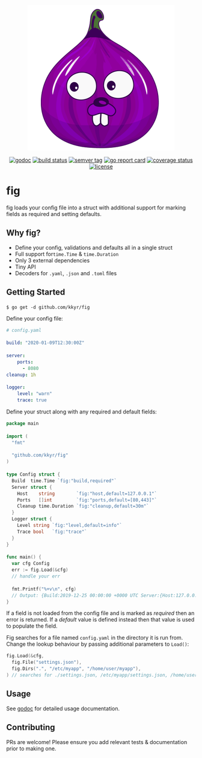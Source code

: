<p align="center">
    <img src="img/fig.logo.png" alt="fig" title="fig" />
</p>

<p align="center">
    <a href="https://godoc.org/github.com/kkyr/fig"><img src="https://godoc.org/github.com/kkyr/fig?status.svg" alt="godoc" title="godoc"/></a>
    <a href="https://travis-ci.org/kkyr/fig"><img src="https://travis-ci.org/kkyr/fig.svg?branch=master" alt="build status" title="build status"/></a>
    <a href="https://github.com/kkyr/fig/releases"><img src="https://img.shields.io/github/v/tag/kkyr/fig" alt="semver tag" title="semver tag"/></a>
    <a href="https://goreportcard.com/report/github.com/kkyr/fig"><img src="https://goreportcard.com/badge/github.com/kkyr/fig" alt="go report card" title="go report card"/></a>
    <a href="https://coveralls.io/github/kkyr/fig?branch=master"><img src="https://coveralls.io/repos/github/kkyr/fig/badge.svg?branch=master" alt="coverage status" title="coverage status"/></a>
    <a href="https://github.com/kkyr/fig/blob/master/LICENSE"><img src="https://img.shields.io/github/license/kkyr/fig" alt="license" title="license"/></a>
</p>

# fig

fig loads your config file into a struct with additional support for marking fields as required and setting defaults.

## Why fig?

- Define your config, validations and defaults all in a single struct
- Full support for`time.Time` & `time.Duration`
- Only 3 external dependencies
- Tiny API
- Decoders for `.yaml`, `.json` and `.toml` files

## Getting Started

`$ go get -d github.com/kkyr/fig`

Define your config file:

```yaml
# config.yaml

build: "2020-01-09T12:30:00Z"

server:
    ports:
      - 8080
cleanup: 1h

logger:
    level: "warn"
    trace: true
```

Define your struct along with any required and default fields:

```go
package main

import (
  "fmt"

  "github.com/kkyr/fig"
)

type Config struct {
  Build  time.Time `fig:"build,required"`
  Server struct {
    Host    string        `fig:"host,default=127.0.0.1"`
    Ports   []int         `fig:"ports,default=[80,443]"`
    Cleanup time.Duration `fig:"cleanup,default=30m"`
  }
  Logger struct {
    Level string `fig:"level,default=info"`
    Trace bool   `fig:"trace"`
  }
}

func main() {
  var cfg Config
  err := fig.Load(&cfg)
  // handle your err
  
  fmt.Printf("%+v\n", cfg)
  // Output: {Build:2019-12-25 00:00:00 +0000 UTC Server:{Host:127.0.0.1 Ports:[8080] Cleanup:1h0m0s} Logger:{Level:warn Trace:true}}
}
```

If a field is not loaded from the config file and is marked as *required* then an error is returned. If a *default* value is defined instead then that value is used to populate the field.

Fig searches for a file named `config.yaml` in the directory it is run from. Change the lookup behaviour by passing additional parameters to `Load()`:

```go
fig.Load(&cfg,
  fig.File("settings.json"),
  fig.Dirs(".", "/etc/myapp", "/home/user/myapp"),
) // searches for ./settings.json, /etc/myapp/settings.json, /home/user/myapp/settings.json

```

## Usage

See [godoc](https://godoc.org/github.com/kkyr/fig) for detailed usage documentation.

## Contributing

PRs are welcome! Please ensure you add relevant tests & documentation prior to making one.
